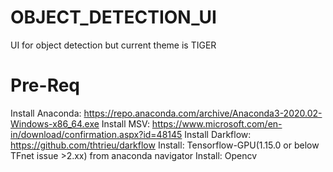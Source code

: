 # OBJECT_DETECTION_UI
UI for object detection but current theme is TIGER

# Pre-Req
Install Anaconda: https://repo.anaconda.com/archive/Anaconda3-2020.02-Windows-x86_64.exe
Install MSV: https://www.microsoft.com/en-in/download/confirmation.aspx?id=48145
Install Darkflow: https://github.com/thtrieu/darkflow
Install: Tensorflow-GPU(1.15.0 or below TFnet issue >2.xx) from anaconda navigator
Install: Opencv


